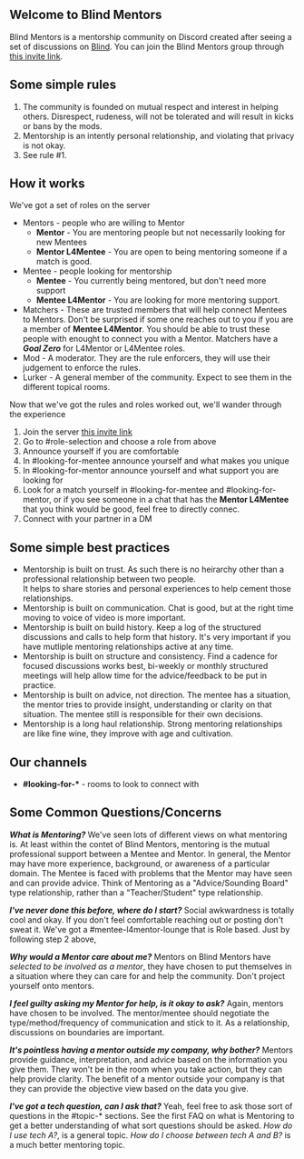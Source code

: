 ## Welcome to Blind Mentors

Blind Mentors is a mentorship community on Discord created after seeing a set of discussions on [Blind](https://www.teamblind.com/).  You can join the Blind Mentors group through [this invite link](https://discord.gg/93VAvPRmPu).

## Some simple rules

1. The community is founded on mutual respect and interest in helping others.  Disrespect, rudeness, will not be tolerated and will result in kicks or bans by the mods.
2. Mentorship is an intently personal relationship, and violating that privacy is not okay.
3. See rule #1.

## How it works

We've got a set of roles on the server
- Mentors - people who are willing to Mentor
  - **Mentor** - You are mentoring people but not necessarily looking for new Mentees 
  - **Mentor L4Mentee** - You are open to being mentoring someone if a match is good. 
- Mentee - people looking for mentorship
  - **Mentee** - You currently being mentored, but don't need more support
  - **Mentee L4Mentor** - You are looking for more mentoring support.
- Matchers - These are trusted members that will help connect Mentees to Mentors. Don't be surprised if some one reaches out to you if you are a member of **Mentee L4Mentor**.  You should be able to trust these people with enought to connect you with a Mentor.  Matchers have a ***Goal Zero*** for L4Mentor or L4Mentee roles.
- Mod - A moderator.  They are the rule enforcers, they will use their judgement to enforce the rules.
- Lurker - A general member of the community.  Expect to see them in the different topical rooms.

Now that we've got the rules and roles worked out, we'll wander through the experience
1. Join the server [this invite link](https://discord.gg/93VAvPRmPu)
2. Go to #role-selection and choose a role from above 
3. Announce yourself if you are comfortable
  1. In #looking-for-mentee announce yourself and what makes you unique
  2. In #looking-for-mentor announce yourself and what support you are looking for
4. Look for a match yourself in #looking-for-mentee and #looking-for-mentor, or if you see someone in a chat that has the **Mentor L4Mentee** that you think would be good, feel free to directly connec.
5. Connect with your partner in a DM

## Some simple best practices
- Mentorship is built on trust.  As such there is no heirarchy other than a professional relationship between two people.  
It helps to share stories and personal experiences to help cement those relationships.
- Mentorship is built on communication.  Chat is good, but at the right time moving to voice of video is more important.
- Mentorship is built on build history.  Keep a log of the structured discussions and calls to help form that history.  It's very important if you have mutliple mentoring relationships active at any time. 
- Mentorship is built on structure and consistency.   Find a cadence for focused discussions works best, bi-weekly or monthly structured meetings will help allow time for the advice/feedback to be put in practice.
- Mentorship is built on advice, not direction.  The mentee has a situation, the mentor tries to provide insight, understanding or clarity on that situation.  The mentee still is responsible for their own decisions.  
- Mentorship is a long haul relationship.  Strong mentoring relationships are like fine wine, they improve with age and cultivation.

## Our channels
- **#looking-for-\*** - rooms to look to connect with 

## Some Common Questions/Concerns

_***What is Mentoring?***_ We've seen lots of different views on what mentoring is.  At least within the contet of Blind Mentors, mentoring is the mutual professional support between a Mentee and Mentor.  In general, the Mentor may have more experience, background, or awareness of a particular domain.  The Mentee is faced with problems that the Mentor may have seen and can provide advice.  Think of Mentoring as a "Advice/Sounding Board" type relationship, rather than a "Teacher/Student" type relationship.

_***I've never done this before, where do I start?***_ Social awkwardness is totally cool and okay.   If you don't feel comfortable reaching out or posting don't sweat it.  We've got a #mentee-l4mentor-lounge that is Role based.  Just by following step 2 above, 

_***Why would a Mentor care about me?***_ Mentors on Blind Mentors have *selected to be involved as a mentor*, they have chosen to put themselves in a situation where they can care for and help the community.  Don't project yourself onto mentors.

_***I feel guilty asking my Mentor for help, is it okay to ask?***_ Again, mentors have chosen to be involved.  The mentor/mentee should negotiate the type/method/frequency of communication and stick to it.  As a relationship, discussions on boundaries are important.

_***It's pointless having a mentor outside my company, why bother?***_ Mentors provide guidance, interpretation, and advice based on the information you give them.  They won't be in the room when you take action, but they can help provide clarity.  The benefit of a mentor outside your company is that they can provide the objective view based on the data you give. 

_***I've got a tech question, can I ask that?***_ Yeah, feel free to ask those sort of questions in the #topic-* sections.  See the first FAQ on what is Mentoring to get a better understanding of what sort questions should be asked.  *How do I use tech A?*, is a general topic.  *How do I choose between tech A and B?* is a much better mentoring topic.
